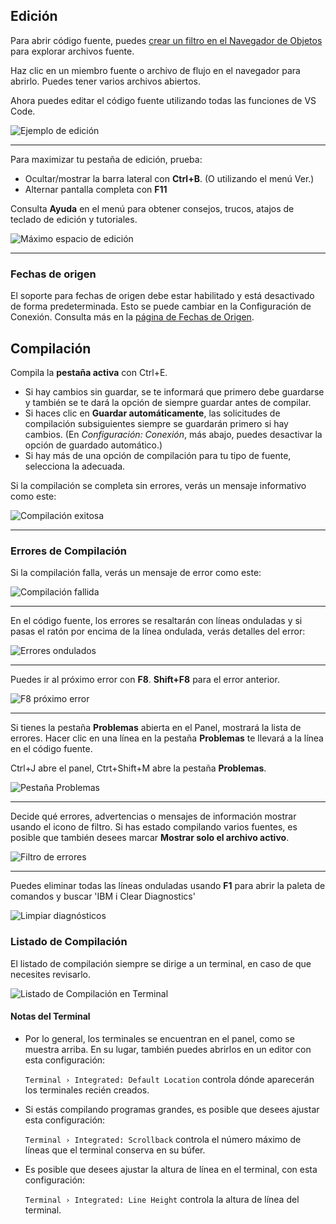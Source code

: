 ## Edición

Para abrir código fuente, puedes [crear un filtro en el Navegador de Objetos](pages/browsers/object-browser.md) para explorar archivos fuente.

<!-- panels:start -->

<!-- div:left-panel -->

Haz clic en un miembro fuente o archivo de flujo en el navegador para abrirlo. Puedes tener varios archivos abiertos.

Ahora puedes editar el código fuente utilizando todas las funciones de VS Code.

<!-- div:right-panel -->

 ![Ejemplo de edición](../../../assets/EditComp-01.png)

<!-- panels:end -->

---

<!-- panels:start -->

<!-- div:left-panel -->

Para maximizar tu pestaña de edición, prueba:

- Ocultar/mostrar la barra lateral con **Ctrl+B**. (O utilizando el menú Ver.)
- Alternar pantalla completa con **F11**

Consulta **Ayuda** en el menú para obtener consejos, trucos, atajos de teclado de edición y tutoriales.

<!-- div:right-panel -->

![Máximo espacio de edición](../../../assets/EditComp-02.png)

<!-- panels:end -->

---

### Fechas de origen

El soporte para fechas de origen debe estar habilitado y está desactivado de forma predeterminada. Esto se puede cambiar en la Configuración de Conexión. Consulta más en la [página de Fechas de Origen](sourcedates.md).

## Compilación

Compila la **pestaña activa** con Ctrl+E.

- Si hay cambios sin guardar, se te informará que primero debe guardarse y también se te dará la opción de siempre guardar antes de compilar.
- Si haces clic en **Guardar automáticamente**, las solicitudes de compilación subsiguientes siempre se guardarán primero si hay cambios. (En *Configuración: Conexión*, más abajo, puedes desactivar la opción de guardado automático.)
- Si hay más de una opción de compilación para tu tipo de fuente, selecciona la adecuada.

<!-- panels:start -->

<!-- div:left-panel -->

Si la compilación se completa sin errores, verás un mensaje informativo como este:

<!-- div:right-panel -->

![Compilación exitosa](../../../assets/EditComp-03.png)

<!-- panels:end -->

---

### Errores de Compilación

<!-- panels:start -->

<!-- div:left-panel -->

Si la compilación falla, verás un mensaje de error como este:

<!-- div:right-panel -->

![Compilación fallida](../../../assets/EditComp-04.png)

<!-- panels:end -->

---

<!-- panels:start -->

<!-- div:left-panel -->

En el código fuente, los errores se resaltarán con líneas onduladas y si pasas el ratón por encima de la línea ondulada, verás detalles del error:

<!-- div:right-panel -->

![Errores ondulados](../../../assets/EditComp-05.png)

<!-- panels:end -->

---

<!-- panels:start -->

<!-- div:left-panel -->

Puedes ir al próximo error con **F8**.  **Shift+F8** para el error anterior.

<!-- div:right-panel -->

![F8 próximo error](../../../assets/EditComp-05A.png)

<!-- panels:end -->

---

<!-- panels:start -->

<!-- div:left-panel -->

Si tienes la pestaña **Problemas** abierta en el Panel, mostrará la lista de errores. Hacer clic en una línea en la pestaña **Problemas** te llevará a la línea en el código fuente.

Ctrl+J abre el panel, Ctrt+Shift+M abre la pestaña **Problemas**. 

<!-- div:right-panel -->

![Pestaña Problemas](../../../assets/EditComp-06.png)

<!-- panels:end -->

---

<!-- Para tener la pestaña **Problemas** siempre abierta automáticamente, cambia esta configuración:

`Code-for-ibmi: Post Action View` Determina qué vista se debe mostrar al ejecutar Acciones -->

<!-- panels:start -->

<!-- div:left-panel -->

Decide qué errores, advertencias o mensajes de información mostrar usando el icono de filtro. Si has estado compilando varios fuentes, es posible que también desees marcar **Mostrar solo el archivo activo**.

<!-- div:right-panel -->

![Filtro de errores](../../../assets/EditComp-07.png)

<!-- panels:end -->

---

Puedes eliminar todas las líneas onduladas usando **F1** para abrir la paleta de comandos y buscar 'IBM i Clear Diagnostics'

![Limpiar diagnósticos](../../../assets/EditComp-08.png)

### Listado de Compilación

El listado de compilación siempre se dirige a un terminal, en caso de que necesites revisarlo.

![Listado de Compilación en Terminal](../../../assets/compile_list_01.png)

#### Notas del Terminal

- Por lo general, los terminales se encuentran en el panel, como se muestra arriba. En su lugar, también puedes abrirlos en un editor con esta configuración:

  `Terminal › Integrated: Default Location` controla dónde aparecerán los terminales recién creados.

- Si estás compilando programas grandes, es posible que desees ajustar esta configuración:

  `Terminal › Integrated: Scrollback` controla el número máximo de líneas que el terminal conserva en su búfer. 

- Es posible que desees ajustar la altura de línea en el terminal, con esta configuración:

  `Terminal › Integrated: Line Height` controla la altura de línea del terminal. 

